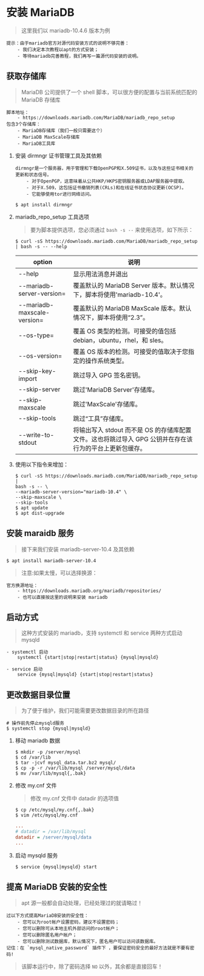 # 安装 MariaDB

> 这里我们以 mariadb-10.4.6 版本为例

```text
提示：由于mariadb官方对源代码安装方式的说明不够完善：
    - 我们决定本次教程以apt的方式安装；
    - 等待mariadb完善教程，我们再写一篇源代码安装的说明。
```

## 获取存储库

> MariaDB 公司提供了一个 shell 脚本，可以很方便的配置与当前系统匹配的 MariaDB 存储库

```text
脚本地址：
    - https://downloads.mariadb.com/MariaDB/mariadb_repo_setup
包含3个存储库：
    - MariaDB存储库（我们一般只需要这个）
    - MariaDB MaxScale存储库
    - MariaDB工具库
```

1. 安装 dirmngr 证书管理工具及其依赖

   ```text
   dirmngr是一个服务器，用于管理和下载OpenPGP和X.509证书，以及与这些证书相关的更新和状态信号。
       - 对于OpenPGP，这意味着从公共HKP/HKPS密钥服务器或LDAP服务器中提取。
       - 对于X.509，这包括证书撤销列表(CRLs)和在线证书状态协议更新(OCSP)。
       - 它能够使用tor进行网络访问。
   ```

   ```shell
   $ apt install dirmngr
   ```

2. mariadb_repo_setup 工具选项

   > 要为脚本提供选项，您必须通过 `bash -s --` 来使用选项，如下所示：

   ```shell
   $ curl -sS https://downloads.mariadb.com/MariaDB/mariadb_repo_setup | bash -s -- --help
   ```

   | option                               | 说明                                                                                                    |
   | ------------------------------------ | ------------------------------------------------------------------------------------------------------- |
   | --help                               | 显示用法消息并退出                                                                                      |
   | --mariadb-server-version=<version>   | 覆盖默认的 MariaDB Server 版本。默认情况下，脚本将使用'mariadb-10.4'。                                  |
   | --mariadb-maxscale-version=<version> | 覆盖默认的 MariaDB MaxScale 版本。默认情况下，脚本将使用“2.3”。                                         |
   | --os-type=<type>                     | 覆盖 OS 类型的检测。可接受的值包括 debian，ubuntu，rhel，和 sles。                                      |
   | --os-version=<type>                  | 覆盖 OS 版本的检测。可接受的值取决于您指定的操作系统类型。                                              |
   | --skip-key-import                    | 跳过导入 GPG 签名密钥。                                                                                 |
   | --skip-server                        | 跳过'MariaDB Server'存储库。                                                                            |
   | --skip-maxscale                      | 跳过'MaxScale'存储库。                                                                                  |
   | --skip-tools                         | 跳过“工具”存储库。                                                                                      |
   | --write-to-stdout                    | 将输出写入 stdout 而不是 OS 的存储库配置文件。这也将跳过导入 GPG 公钥并在存在该行为的平台上更新包缓存。 |

3. 使用以下指令来增加：

   ```shell
   $ curl -sS https://downloads.mariadb.com/MariaDB/mariadb_repo_setup |
   bash -s -- \
   --mariadb-server-version="mariadb-10.4" \
   --skip-maxscale \
   --skip-tools
   $ apt update
   $ apt dist-upgrade
   ```

## 安装 maraidb 服务

> 接下来我们安装 mariadb-server-10.4 及其依赖

```shell
$ apt install mariadb-server-10.4
```

> 注意:如果太慢，可以选择换源：

```text
官方换源地址：
    - https://downloads.mariadb.org/mariadb/repositories/
    - 也可以直接按这里的说明来安装 mariadb
```

## 启动方式

> 这种方式安装的 mariadb，支持 systemctl 和 service 两种方式启动 mysqld

```text
- systemctl 启动
    systemctl {start|stop|restart|status} {mysql|mysqld}

- service 启动
    service {mysql|mysqld} {start|stop|restart|status}
```

## 更改数据目录位置

> 为了便于维护，我们可能需要更改数据目录的所在路径

```shell
# 操作前先停止mysqld服务
$ systemctl stop {mysql|mysqld}
```

1. 移动 mariadb 数据

   ```shell
   $ mkdir -p /server/mysql
   $ cd /var/lib
   $ tar -jcvf mysql_data.tar.bz2 mysql/
   $ cp -p -r /var/lib/mysql /server/mysql/data
   $ mv /var/lib/mysql{,.bak}
   ```

2. 修改 my.cnf 文件

   > 修改 my.cnf 文件中 datadir 的选项值

   ```shell
   $ cp /etc/mysql/my.cnf{,.bak}
   $ vim /etc/mysql/my.cnf
   ```

   ```ini
   ...
   # datadir = /var/lib/mysql
   datadir = /server/mysql/data
   ...
   ```

3. 启动 mysqld 服务

   ```shell
   $ service {mysql|mysqld} start
   ```

## 提高 MariaDB 安装的安全性

> apt 源一般都会自动处理，已经处理过的就请略过！

```text
过以下方式提高MariaDB安装的安全性：
    - 您可以为root帐户设置密码，建议不设置密码；
    - 您可以删除可从本地主机外部访问的root帐户；
    - 您可以删除匿名用户帐户；
    - 您可以删除测试数据库，默认情况下，匿名用户可以访问该数据库。
记住：在 `mysql_native_password` 插件下 ，要保证密码安全的最好方法就是不要有密码!
```

> 该脚本运行中，除了密码选择 `NO` 以外，其余都是直接回车！
